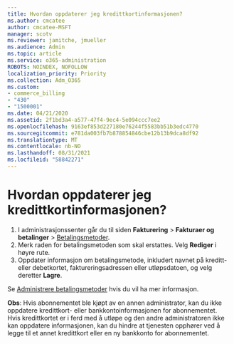 ```yaml
---
title: Hvordan oppdaterer jeg kredittkortinformasjonen?
ms.author: cmcatee
author: cmcatee-MSFT
manager: scotv
ms.reviewer: jamitche, jmueller
ms.audience: Admin
ms.topic: article
ms.service: o365-administration
ROBOTS: NOINDEX, NOFOLLOW
localization_priority: Priority
ms.collection: Adm_O365
ms.custom:
- commerce_billing
- "430"
- "1500001"
ms.date: 04/21/2020
ms.assetid: 2f1bd3a4-a577-47f4-9ec4-5e094ccc7ee2
ms.openlocfilehash: 9163ef853d227180e76244f5583bb51b3edc4770
ms.sourcegitcommit: e781da003fb7b878854846cbe12b13b9dca8df92
ms.translationtype: MT
ms.contentlocale: nb-NO
ms.lasthandoff: 08/31/2021
ms.locfileid: "58842271"
---
```

# <a name="how-do-i-update-my-credit-card-information"></a>Hvordan oppdaterer jeg kredittkortinformasjonen?

1. I administrasjonssenter går du til siden **Fakturering** > **Fakturaer og betalinger** > [Betalingsmetoder](https://go.microsoft.com/fwlink/p/?linkid=2018806).
2. Merk raden for betalingsmetoden som skal erstattes. Velg **Rediger** i høyre rute.
3. Oppdater informasjon om betalingsmetode, inkludert navnet på kreditt- eller debetkortet, faktureringsadressen eller utløpsdatoen, og velg deretter **Lagre**.

Se [Administrere betalingsmetoder](https://docs.microsoft.com/microsoft-365/commerce/billing-and-payments/manage-payment-methods) hvis du vil ha mer informasjon. 

**Obs**: Hvis abonnementet ble kjøpt av en annen administrator, kan du ikke oppdatere kredittkort- eller bankkontoinformasjonen for abonnementet. Hvis kredittkortet er i ferd med å utløpe og den andre administratoren ikke kan oppdatere informasjonen, kan du hindre at tjenesten opphører ved å legge til et annet kredittkort eller en ny bankkonto for abonnementet.